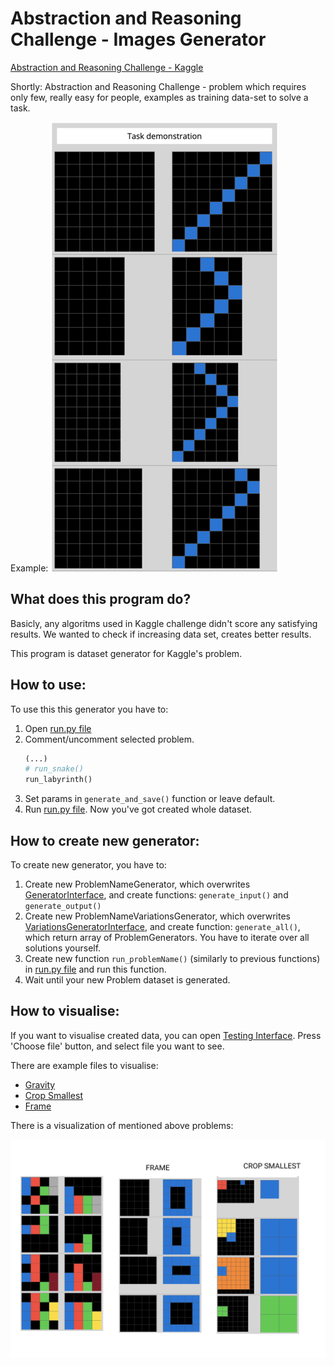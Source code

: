 # Abstraction and Reasoning Challenge - Images Generator

[Abstraction and Reasoning Challenge - Kaggle](https://www.kaggle.com/c/abstraction-and-reasoning-challenge)

Shortly:
Abstraction and Reasoning Challenge - problem which requires only few, really easy for people, examples as training
data-set to solve a task.

Example:
![Snake](readme_files/snake.png)

## What does this program do?
Basicly, any algoritms used in Kaggle challenge didn't score any satisfying results. 
We wanted to check if increasing data set, creates better results.

This program is dataset generator for Kaggle's problem.

## How to use:
To use this this generator you have to:
1. Open [run.py file](run.py)
1. Comment/uncomment selected problem.
   ```python
   (...)
   # run_snake()
   run_labyrinth()
   ```
1. Set params in ``generate_and_save()`` function or leave default.
1. Run [run.py file](run.py). Now you've got created whole dataset.

## How to create new generator:
To create new generator, you have to:
1. Create new ProblemNameGenerator, which overwrites [GeneratorInterface](generator/generatorInteface.py), and create functions: ``generate_input()`` and ``generate_output()``
1. Create new ProblemNameVariationsGenerator, which overwrites [VariationsGeneratorInterface](generator/variationsgeneratorInteface.py), and create function: ``generate_all()``, which return array of ProblemGenerators. You have to iterate over all solutions yourself.
1. Create new function ``run_problemName()`` (similarly to previous functions) in  [run.py file](run.py) and run this function.
1. Wait until your new Problem dataset is generated. 

## How to visualise:
If you want to visualise created data, you can open [Testing Interface](visualizer/testing_interface.html). Press 'Choose file' button, and select file you want to see. 

There are example files to visualise:
- [Gravity](readme_files/0_grv.json) 
- [Crop Smallest](readme_files/3_cs.json)
- [Frame](readme_files/0_frm.json)

There is a visualization of mentioned above problems:

![Gravity, Crop Smallest, Frame](readme_files/visualised.png)
